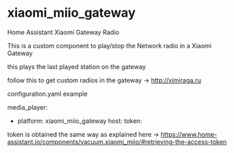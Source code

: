 # xiaomi_miio_gateway
Home Assistant Xiaomi Gateway Radio

This is a custom component to play/stop the Network radio in a Xiaomi Gateway

this plays the last played station on the gateway

follow this to get custom radios in the gateway -> http://ximiraga.ru

configuration.yaml example

media_player:
  - platform: xiaomi_miio_gateway
    host: <ip of gateway>
    token: <gateway token>


token is obtained the same way as explained here -> https://www.home-assistant.io/components/vacuum.xiaomi_miio/#retrieving-the-access-token

